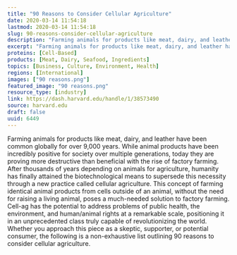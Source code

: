 ```yaml
---
title: "90 Reasons to Consider Cellular Agriculture"
date: 2020-03-14 11:54:18
lastmod: 2020-03-14 11:54:18
slug: 90-reasons-consider-cellular-agriculture
description: "Farming animals for products like meat, dairy, and leather have been common globally for over 9,000 years. While animal products have been incredibly positive for society over multiple generations, today they are proving more destructive than beneficial with the rise of factory farming. After thousands of years depending on animals for agriculture, humanity has finally attained the biotechnological means to supersede this necessity through a new practice called cellular agriculture."
excerpt: "Farming animals for products like meat, dairy, and leather have been common globally for over 9,000 years. While animal products have been incredibly positive for society over multiple generations, today they are proving more destructive than beneficial with the rise of factory farming. After thousands of years depending on animals for agriculture, humanity has finally attained the biotechnological means to supersede this necessity through a new practice called cellular agriculture."
proteins: [Cell-Based]
products: [Meat, Dairy, Seafood, Ingredients]
topics: [Business, Culture, Environment, Health]
regions: [International]
images: ["90 reasons.png"]
featured_image: "90 reasons.png"
resource_type: [industry]
link: https://dash.harvard.edu/handle/1/38573490
source: harvard.edu
draft: false
uuid: 6449
---
```

Farming animals for products like meat, dairy, and leather have been
common globally for over 9,000 years. While animal products have been
incredibly positive for society over multiple generations, today they
are proving more destructive than beneficial with the rise of factory
farming. After thousands of years depending on animals for agriculture,
humanity has finally attained the biotechnological means to supersede
this necessity through a new practice called cellular agriculture. This
concept of farming identical animal products from cells outside of an
animal, without the need for raising a living animal, poses a
much-needed solution to factory farming. Cell-ag has the potential to
address problems of public health, the environment, and human/animal
rights at a remarkable scale, positioning it in an unprecedented class
truly capable of revolutionizing the world. Whether you approach this
piece as a skeptic, supporter, or potential consumer, the following is a
non-exhaustive list outlining 90 reasons to consider
cellular agriculture.
